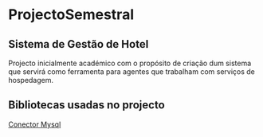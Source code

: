 # ProjectoSemestral
## Sistema de Gestão de Hotel 
Projecto inicialmente académico com o propósito de criação dum sistema que servirá como ferramenta para agentes que trabalham com serviços de hospedagem.

## Bibliotecas usadas no projecto
[Conector Mysql](https://www.mysql.com/products/connector/)
